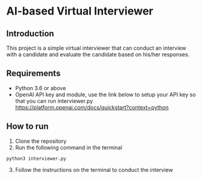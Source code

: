 # AI-based Virtual Interviewer 

## Introduction

This project is a simple virtual interviewer that can conduct an interview with a candidate and evaluate the candidate based on his/her responses.

## Requirements

- Python 3.6 or above
- OpenAI API key and module, use the link below to setup your API key so that you can run interviewer.py
https://platform.openai.com/docs/quickstart?context=python

## How to run

1. Clone the repository
2. Run the following command in the terminal
```
python3 interviewer.py
```
3. Follow the instructions on the terminal to conduct the interview
